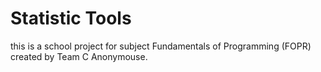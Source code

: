 # Statistic Tools

this is a school project for subject Fundamentals of Programming (FOPR) created by Team C Anonymouse.



